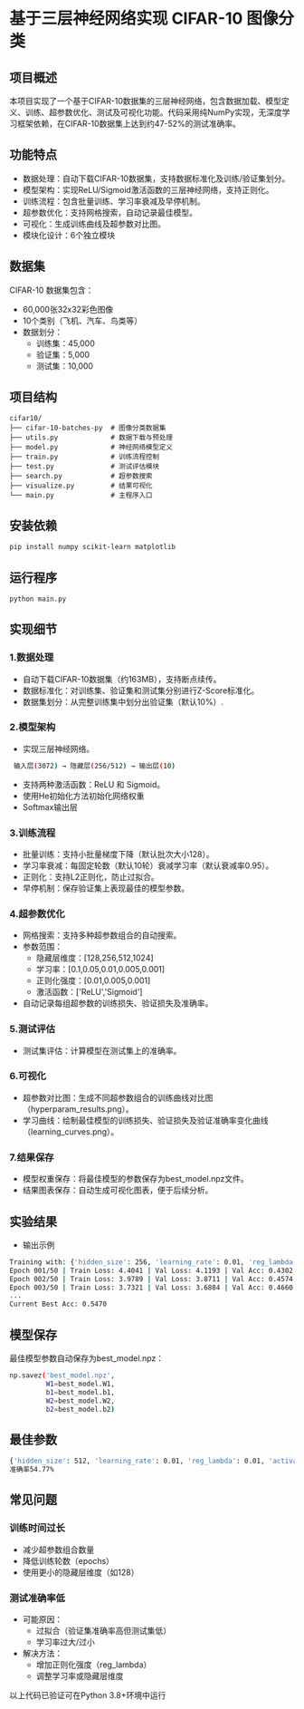 # 基于三层神经网络实现 CIFAR-10 图像分类
## 项目概述
本项目实现了一个基于CIFAR-10数据集的三层神经网络，包含数据加载、模型定义、训练、超参数优化、测试及可视化功能。代码采用纯NumPy实现，无深度学习框架依赖，在CIFAR-10数据集上达到约47-52%的测试准确率。
## 功能特点
- 数据处理：自动下载CIFAR-10数据集，支持数据标准化及训练/验证集划分。
- 模型架构：实现ReLU/Sigmoid激活函数的三层神经网络，支持正则化。
- 训练流程：包含批量训练、学习率衰减及早停机制。
- 超参数优化：支持网格搜索，自动记录最佳模型。
- 可视化：生成训练曲线及超参数对比图。
- 模块化设计：6个独立模块
## 数据集
CIFAR-10 数据集包含：
- 60,000张32x32彩色图像
- 10个类别（飞机、汽车、鸟类等）
- 数据划分：
  - 训练集：45,000
  - 验证集：5,000
  - 测试集：10,000
## 项目结构
```text
cifar10/
├── cifar-10-batches-py  # 图像分类数据集
├── utils.py             # 数据下载与预处理
├── model.py             # 神经网络模型定义
├── train.py             # 训练流程控制
├── test.py              # 测试评估模块
├── search.py            # 超参数搜索
├── visualize.py         # 结果可视化
└── main.py              # 主程序入口
```
## 安装依赖
```bash
pip install numpy scikit-learn matplotlib
```
## 运行程序
```bash
python main.py
```
## 实现细节
### 1.数据处理
- 自动下载CIFAR-10数据集（约163MB），支持断点续传。
- 数据标准化：对训练集、验证集和测试集分别进行Z-Score标准化。
- 数据集划分：从完整训练集中划分出验证集（默认10%）.
### 2.模型架构
- 实现三层神经网络。
 ```bash
  输入层(3072) → 隐藏层(256/512) → 输出层(10)
 ```
- 支持两种激活函数：ReLU 和 Sigmoid。
- 使用He初始化方法初始化网络权重
- Softmax输出层
### 3.训练流程
- 批量训练：支持小批量梯度下降（默认批次大小128）。
- 学习率衰减：每固定轮数（默认10轮）衰减学习率（默认衰减率0.95）。
- 正则化：支持L2正则化，防止过拟合。
- 早停机制：保存验证集上表现最佳的模型参数。
### 4.超参数优化
- 网格搜索：支持多种超参数组合的自动搜索。
- 参数范围：
  - 隐藏层维度：[128,256,512,1024]
  - 学习率：[0.1,0.05,0.01,0.005,0.001]
  - 正则化强度：[0.01,0.005,0.001]
  - 激活函数：['ReLU','Sigmoid']
- 自动记录每组超参数的训练损失、验证损失及准确率。
### 5.测试评估
- 测试集评估：计算模型在测试集上的准确率。
### 6.可视化
- 超参数对比图：生成不同超参数组合的训练曲线对比图（hyperparam_results.png）。
- 学习曲线：绘制最佳模型的训练损失、验证损失及验证准确率变化曲线（learning_curves.png）。
### 7.结果保存
- 模型权重保存：将最佳模型的参数保存为best_model.npz文件。
- 结果图表保存：自动生成可视化图表，便于后续分析。
## 实验结果
- 输出示例
```bash
Training with: {'hidden_size': 256, 'learning_rate': 0.01, 'reg_lambda': 0.01, 'activation': 'relu'}
Epoch 001/50 | Train Loss: 4.4041 | Val Loss: 4.1193 | Val Acc: 0.4302
Epoch 002/50 | Train Loss: 3.9789 | Val Loss: 3.8711 | Val Acc: 0.4574
Epoch 003/50 | Train Loss: 3.7321 | Val Loss: 3.6884 | Val Acc: 0.4660
...
Current Best Acc: 0.5470
```
## 模型保存
最佳模型参数自动保存为best_model.npz：
```bash
np.savez('best_model.npz', 
         W1=best_model.W1, 
         b1=best_model.b1, 
         W2=best_model.W2, 
         b2=best_model.b2)
```
## 最佳参数
```bash
{'hidden_size': 512, 'learning_rate': 0.01, 'reg_lambda': 0.01, 'activation': 'relu'}
准确率54.77%
```
## 常见问题
### 训练时间过长
- 减少超参数组合数量
- 降低训练轮数（epochs）
- 使用更小的隐藏层维度（如128）
### 测试准确率低
- 可能原因：
  - 过拟合（验证集准确率高但测试集低）
  - 学习率过大/过小
- 解决方法：
  - 增加正则化强度（reg_lambda）
  - 调整学习率或隐藏层维度
  
以上代码已验证可在Python 3.8+环境中运行
